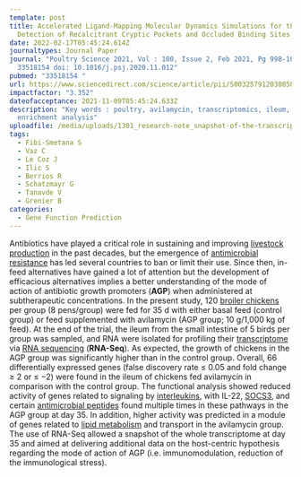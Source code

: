 ```yaml
---
template: post
title: Accelerated Ligand-Mapping Molecular Dynamics Simulations for the
  Detection of Recalcitrant Cryptic Pockets and Occluded Binding Sites
date: 2022-02-17T05:45:24.614Z
journaltypes: Journal Paper
journal: "Poultry Science 2021, Vol : 100, Issue 2, Feb 2021, Pg 998-1003, PMID:
  33518154 doi: 10.1016/j.psj.2020.11.012"
pubmed: "33518154 "
url: https://www.sciencedirect.com/science/article/pii/S0032579120308580
impactfactor: "3.352"
dateofacceptance: 2021-11-09T05:45:24.633Z
description: "Key words : poultry, avilamycin, transcriptomics, ileum, gene set
  enrichment analysis"
uploadfile: /media/uploads/1301_research-note_snapshot-of-the-transcriptome.pdf
tags:
  - Fibi-Smetana S
  - Vaz C
  - Le Coz J
  - Ilic S
  - Berrios R
  - Schatzmayr G
  - Tanavde V
  - Grenier B
categories:
  - Gene Function Prediction
---
```

<!--StartFragment-->

Antibiotics have played a critical role in sustaining and improving [livestock production](https://www.sciencedirect.com/topics/agricultural-and-biological-sciences/livestock-production "Learn more about livestock production from ScienceDirect's AI-generated Topic Pages") in the past decades, but the emergence of [antimicrobial resistance](https://www.sciencedirect.com/topics/agricultural-and-biological-sciences/antimicrobial-resistance "Learn more about antimicrobial resistance from ScienceDirect's AI-generated Topic Pages") has led several countries to ban or limit their use. Since then, in-feed alternatives have gained a lot of attention but the development of efficacious alternatives implies a better understanding of the mode of action of antibiotic growth promoters (**AGP**) when administered at subtherapeutic concentrations. In the present study, 120 [broiler chickens](https://www.sciencedirect.com/topics/agricultural-and-biological-sciences/broiler-chickens "Learn more about broiler chickens from ScienceDirect's AI-generated Topic Pages") per group (8 pens/group) were fed for 35 d with either basal feed (control group) or feed supplemented with avilamycin (AGP group; 10 g/1,000 kg of feed). At the end of the trial, the ileum from the small intestine of 5 birds per group was sampled, and RNA were isolated for profiling their [transcriptome](https://www.sciencedirect.com/topics/agricultural-and-biological-sciences/transcriptome "Learn more about transcriptome from ScienceDirect's AI-generated Topic Pages") via [RNA sequencing](https://www.sciencedirect.com/topics/agricultural-and-biological-sciences/shotgun-sequencing "Learn more about RNA sequencing from ScienceDirect's AI-generated Topic Pages") (**RNA-Seq**). As expected, the growth of chickens in the AGP group was significantly higher than in the control group. Overall, 66 differentially expressed genes (false discovery rate ≤ 0.05 and fold change ≥ 2 or ≤ −2) were found in the ileum of chickens fed avilamycin in comparison with the control group. The functional analysis showed reduced activity of genes related to signaling by [interleukins](https://www.sciencedirect.com/topics/agricultural-and-biological-sciences/interleukins "Learn more about interleukins from ScienceDirect's AI-generated Topic Pages"), with IL-22, [SOCS3](https://www.sciencedirect.com/topics/agricultural-and-biological-sciences/socs3 "Learn more about SOCS3 from ScienceDirect's AI-generated Topic Pages"), and certain [antimicrobial peptides](https://www.sciencedirect.com/topics/agricultural-and-biological-sciences/antimicrobial-peptides "Learn more about antimicrobial peptides from ScienceDirect's AI-generated Topic Pages") found multiple times in these pathways in the AGP group at day 35. In addition, higher activity was predicted in a module of genes related to [lipid metabolism](https://www.sciencedirect.com/topics/agricultural-and-biological-sciences/lipid-metabolism "Learn more about lipid metabolism from ScienceDirect's AI-generated Topic Pages") and transport in the avilamycin group. The use of RNA-Seq allowed a snapshot of the whole transcriptome at day 35 and aimed at delivering additional data on the host-centric hypothesis regarding the mode of action of AGP (i.e. immunomodulation, reduction of the immunological stress).

<!--EndFragment-->